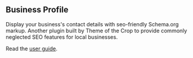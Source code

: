 ## <a name="business-profile"></a>Business Profile

Display your business's contact details with seo-friendly Schema.org markup. Another plugin built by Theme of the Crop to provide commonly neglected SEO features for local businesses.

Read the [user guide](/plugins/business-profile).
